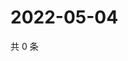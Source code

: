 # 2022-05-04

共 0 条

<!-- BEGIN WEIBO -->
<!-- 最后更新时间 Wed May 04 2022 19:12:58 GMT+0800 (China Standard Time) -->

<!-- END WEIBO -->
